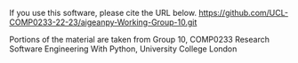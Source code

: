 If you use this software, please cite the URL below.
https://github.com/UCL-COMP0233-22-23/aigeanpy-Working-Group-10.git

Portions of the material are taken from Group 10, COMP0233 Research Software Engineering With Python, University College London
